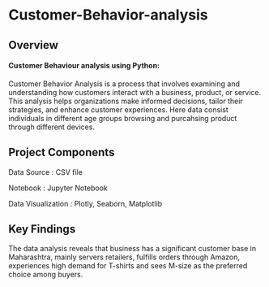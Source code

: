 # Customer-Behavior-analysis

## Overview

#### Customer Behaviour analysis using Python:

Customer Behavior Analysis is a process that involves examining and understanding how customers interact with a business, product, or service. This analysis helps organizations make informed decisions, tailor their strategies, and enhance customer experiences. Here data consist individuals in different age groups browsing and purcahsing product through different devices.

## Project Components

Data Source : CSV file

Notebook : Jupyter Notebook

Data Visualization : Plotly, Seaborn, Matplotlib


## Key Findings

The data analysis reveals that business has a significant customer base in Maharashtra, mainly servers retailers, fulfills orders through Amazon, experiences high demand for T-shirts and sees M-size as the preferred choice among buyers.


